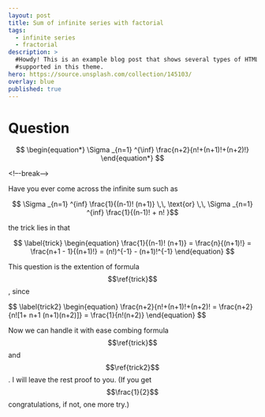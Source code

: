 ```yaml
---
layout: post
title: Sum of infinite series with factorial
tags:
  - infinite series
  - fractorial
description: >
  #Howdy! This is an example blog post that shows several types of HTML content
  #supported in this theme.
hero: https://source.unsplash.com/collection/145103/
overlay: blue
published: true
---
```


# Question

$$
\begin{equation*}
\Sigma _{n=1} ^{\inf} \frac{n+2}{n!+(n+1)!+(n+2)!}
\end{equation*}
$$

<!–-break-–>

Have you ever come across the infinite sum such as  

$$ \Sigma _{n=1} ^{inf} \frac{1}{(n-1)! (n+1)} \,\, \text{or} \,\, \Sigma _{n=1} ^{inf} \frac{1}{(n-1)! + n! }$$

the trick lies in that  

$$
\label{trick}
\begin{equation} 
\frac{1}{(n-1)! (n+1)} = \frac{n}{(n+1)!} = \frac{n+1 - 1}{(n+1)!} = (n!)^{-1} - (n+1)!^{-1}
\end{equation}
$$

This question is the extention of formula $$\ref{trick}$$, since  

$$
\label{trick2}
\begin{equation}
\frac{n+2}{n!+(n+1)!+(n+2)! = \frac{n+2}{n![1+ n+1 (n+1)(n+2)]} = \frac{1}{n!(n+2)} 
\end{equation}
$$

Now we can handle it with ease combing formula $$\ref{trick}$$ and $$\ref{trick2}$$. I will leave the rest 
proof to you. (If you get $$\frac{1}{2}$$ congratulations, if not, one more try.)

